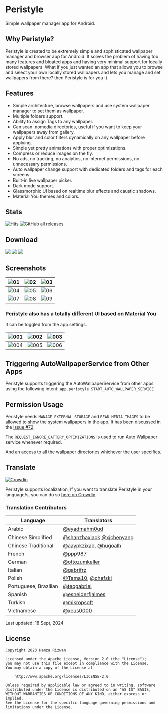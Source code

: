 # Peristyle

Simple wallpaper manager app for Android.

## Why Peristyle?

Peristyle is created to be extremely simple and sophisticated wallpaper manager and browser app
for Android. It solves the problem of having too many features and bloated apps and having
very minimal support for locally stored wallpapers. What if you just wanted an app that allows
you to browse and select your own locally stored wallpapers and lets you manage and set wallpapers
from there? then Peristyle is for you :)

## Features

- Simple architecture, browse wallpapers and use system wallpaper manager to set them as wallpaper.
- Multiple folders support.
- Ability to assign Tags to any wallpaper.
- Can scan .nomedia directories, useful if you want to keep your wallpapers away from gallery.
- Apply blur and color filters dynamically on any wallpaper before applying.
- Simple yet pretty animations with proper optimizations.
- Compress or reduce images on the fly.
- No ads, no tracking, no analytics, no internet permissions, no unnecessary permissions.
- Auto wallpaper change support with dedicated folders and tags for each screens.
- Built-in live wallpaper picker.
- Dark mode support.
- Glassmorphic UI based on realtime blur effects and caustic shadows.
- Material You themes and colors.

## Stats

[![Hits](https://hits.seeyoufarm.com/api/count/incr/badge.svg?url=https%3A%2F%2Fgithub.com%2FHamza417%2FPeri&count_bg=%23292A28&title_bg=%23555555&icon=skyliner.svg&icon_color=%23E7E7E7&title=Visits&edge_flat=false)](https://hits.seeyoufarm.com)
![GitHub all releases](https://img.shields.io/github/downloads/Hamza417/Peri/total?label=Total%20Downloads&color=white)

## Download

[![](https://img.shields.io/github/v/release/Hamza417/Peristyle?color=181717&logo=github&label=GitHub%20Release)](https://github.com/Hamza417/Peristyle/releases/latest)
[![](https://img.shields.io/f-droid/v/app.simple.peri?logo=fdroid&logoColor=white&label=F-Droid&color=1976D2)](https://f-droid.org/en/packages/app.simple.peri/)
[![](https://img.shields.io/endpoint?url=https://apt.izzysoft.de/fdroid/api/v1/shield/app.simple.peri&logo=fdroid)](https://apt.izzysoft.de/fdroid/index/apk/app.simple.peri/)

## Screenshots

| ![01](./fastlane/metadata/android/en-US/images/phoneScreenshots/01.png) | ![02](./fastlane/metadata/android/en-US/images/phoneScreenshots/02.png) | ![03](./fastlane/metadata/android/en-US/images/phoneScreenshots/03.png) |
|:-----------------------------------------------------------------------:|:-----------------------------------------------------------------------:|:-----------------------------------------------------------------------:|
| ![04](./fastlane/metadata/android/en-US/images/phoneScreenshots/04.png) | ![05](./fastlane/metadata/android/en-US/images/phoneScreenshots/05.png) | ![06](./fastlane/metadata/android/en-US/images/phoneScreenshots/06.png) |
| ![07](./fastlane/metadata/android/en-US/images/phoneScreenshots/07.png) | ![08](./fastlane/metadata/android/en-US/images/phoneScreenshots/08.png) | ![09](./fastlane/metadata/android/en-US/images/phoneScreenshots/09.png) |

### Peristyle also has a totally different UI based on Material You

It can be toggled from the app settings.

| ![001](./screenshots/01.png) | ![002](./screenshots/02.png) | ![003](./screenshots/03.png) |
|:----------------------------:|:----------------------------:|:----------------------------:|
| ![004](./screenshots/04.png) | ![005](./screenshots/05.png) | ![006](./screenshots/06.gif) |

## Triggering AutoWallpaperService from Other Apps

Peristyle supports triggering the AutoWallpaperService from other apps using the following
intent: `app.peristyle.START_AUTO_WALLPAPER_SERVICE`

## Permission Usage

Peristyle needs `MANAGE_EXTERNAL_STORAGE` and `READ_MEDIA_IMAGES` to be allowed to show the system
wallpapers in the app.
It has been discussed in
the [Issue #72](https://github.com/Hamza417/Peristyle/issues/72#issuecomment-2357558761).

The `REQUEST_IGNORE_BATTERY_OPTIMIZATIONS` is used to run Auto Wallpaper service whenever required.

And an access to all the wallpaper directories whichever the user specifies.

## Translate

[![Crowdin](https://badges.crowdin.net/peristyle/localized.svg)](https://crowdin.com/project/peristyle)

Peristyle supports localization, If you want to
translate Peristyle in your language/s, you can do
so [here on Crowdin](https://crowdin.com/project/peristyle).

### Translation Contributors

| Language              | Translators                                                                                                     |
|-----------------------|-----------------------------------------------------------------------------------------------------------------|
| Arabic                | [@eyadmahm0ud](https://crowdin.com/profile/eyadmahm0ud)                                                         |
| Chinese Simplified    | [@shanzhaxiaok](https://crowdin.com/profile/shanzhaxiaok) [@xjchenyang](https://crowdin.com/profile/xjchenyang) |
| Chinese Traditional   | [@aaypkzixad](https://crowdin.com/profile/aaypkzixad), [@hugoalh](https://crowdin.com/profile/hugoalh)          |
| French                | [@ppp987](https://crowdin.com/profile/ppp987)                                                                   |
| German                | [@ottozumkeller](https://crowdin.com/profile/ottozumkeller)                                                     |
| Italian               | [@gabrifrz](https://crowdin.com/profile/gabrifrz)                                                               |
| Polish                | [@Tama10](https://crowdin.com/profile/tama10), [@chefski](https://crowdin.com/profile/chefski)                  |
| Portuguese, Brazilian | [@teogabriel](https://crowdin.com/profile/teogabriel)                                                           |
| Spanish               | [@esneiderfjaimes](https://crowdin.com/profile/esneiderfjaimes)                                                 |
| Turkish               | [@mikropsoft](https://crowdin.com/profile/mikropsoft)                                                           |
| Vietnamese            | [@xeus0000](https://crowdin.com/profile/xeus0000)                                                               |

Last updated: 18 Sept, 2024

## License

```
Copyright 2023 Hamza Rizwan

Licensed under the Apache License, Version 2.0 (the "License");
you may not use this file except in compliance with the License.
You may obtain a copy of the License at

    http://www.apache.org/licenses/LICENSE-2.0

Unless required by applicable law or agreed to in writing, software
distributed under the License is distributed on an "AS IS" BASIS,
WITHOUT WARRANTIES OR CONDITIONS OF ANY KIND, either express or implied.
See the License for the specific language governing permissions and
limitations under the License.
```
